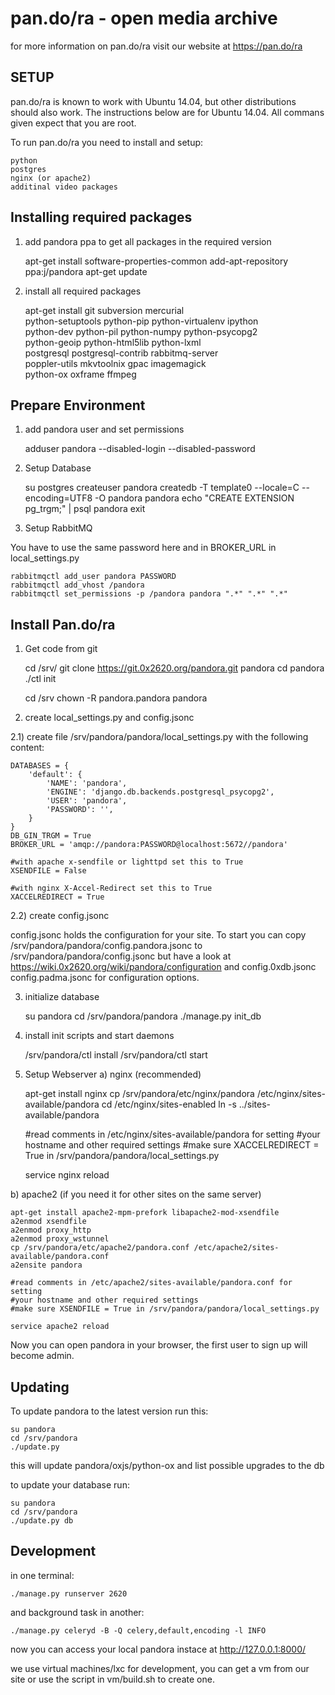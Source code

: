 # pan.do/ra - open media archive

  for more information on pan.do/ra visit our website at https://pan.do/ra

## SETUP

  pan.do/ra is known to work with Ubuntu 14.04,
  but other distributions should also work.
  The instructions below are for Ubuntu 14.04.
  All commans given expect that you are root.

  To run pan.do/ra you need to install and setup:

    python
    postgres
    nginx (or apache2)
    additinal video packages


## Installing required packages

1) add pandora ppa to get all packages in the required version

    apt-get install software-properties-common
    add-apt-repository ppa:j/pandora
    apt-get update

2) install all required packages

    apt-get install git subversion mercurial \
            python-setuptools python-pip python-virtualenv ipython \
            python-dev python-pil python-numpy python-psycopg2 \
            python-geoip python-html5lib python-lxml \
            postgresql postgresql-contrib rabbitmq-server \
            poppler-utils mkvtoolnix gpac imagemagick \
            python-ox oxframe ffmpeg


## Prepare Environment

1) add pandora user and set permissions

    adduser pandora --disabled-login --disabled-password

2) Setup Database

    su postgres
    createuser pandora
    createdb  -T template0 --locale=C --encoding=UTF8 -O pandora pandora
    echo "CREATE EXTENSION pg_trgm;" | psql pandora
    exit

3) Setup RabbitMQ

  You have to use the same password here and in BROKER_URL in local_settings.py

    rabbitmqctl add_user pandora PASSWORD
    rabbitmqctl add_vhost /pandora
    rabbitmqctl set_permissions -p /pandora pandora ".*" ".*" ".*"


## Install Pan.do/ra

1) Get code from git

    cd /srv/
    git clone https://git.0x2620.org/pandora.git pandora
    cd pandora
    ./ctl init

    cd /srv
    chown -R pandora.pandora pandora

2) create local_settings.py and config.jsonc

2.1) create file /srv/pandora/pandora/local_settings.py with the following content:

    DATABASES = {
        'default': {
            'NAME': 'pandora',
            'ENGINE': 'django.db.backends.postgresql_psycopg2',
            'USER': 'pandora',
            'PASSWORD': '',
        }
    }
    DB_GIN_TRGM = True
    BROKER_URL = 'amqp://pandora:PASSWORD@localhost:5672//pandora'

    #with apache x-sendfile or lighttpd set this to True
    XSENDFILE = False

    #with nginx X-Accel-Redirect set this to True
    XACCELREDIRECT = True

2.2) create config.jsonc

  config.jsonc holds the configuration for your site.
  To start you can copy /srv/pandora/pandora/config.pandora.jsonc
  to /srv/pandora/pandora/config.jsonc but have a look at 
  https://wiki.0x2620.org/wiki/pandora/configuration and
  config.0xdb.jsonc config.padma.jsonc for configuration options.

3) initialize database

    su pandora
    cd /srv/pandora/pandora
    ./manage.py init_db

4) install init scripts and start daemons

    /srv/pandora/ctl install
    /srv/pandora/ctl start

5) Setup Webserver
a) nginx (recommended)

    apt-get install nginx
    cp /srv/pandora/etc/nginx/pandora /etc/nginx/sites-available/pandora
    cd /etc/nginx/sites-enabled
    ln -s ../sites-available/pandora

    #read comments in /etc/nginx/sites-available/pandora for setting
    #your hostname and other required settings
    #make sure XACCELREDIRECT = True in /srv/pandora/pandora/local_settings.py
    
    service nginx reload

b) apache2 (if you need it for other sites on the same server)

    apt-get install apache2-mpm-prefork libapache2-mod-xsendfile
    a2enmod xsendfile
    a2enmod proxy_http
    a2enmod proxy_wstunnel
    cp /srv/pandora/etc/apache2/pandora.conf /etc/apache2/sites-available/pandora.conf
    a2ensite pandora

    #read comments in /etc/apache2/sites-available/pandora.conf for setting
    #your hostname and other required settings
    #make sure XSENDFILE = True in /srv/pandora/pandora/local_settings.py
    
    service apache2 reload

  Now you can open pandora in your browser, the first user to sign up will become admin.

##  Updating

  To update pandora to the latest version run this:

    su pandora
    cd /srv/pandora
    ./update.py

  this will update pandora/oxjs/python-ox and list possible upgrades to the db

  to update your database run:

    su pandora
    cd /srv/pandora
    ./update.py db

## Development

  in one terminal:

    ./manage.py runserver 2620

  and background task in another:

    ./manage.py celeryd -B -Q celery,default,encoding -l INFO

  now you can access your local pandora instace at http://127.0.0.1:8000/

  we use virtual machines/lxc for development, you can get a vm from our site
  or use the script in vm/build.sh to create one.
